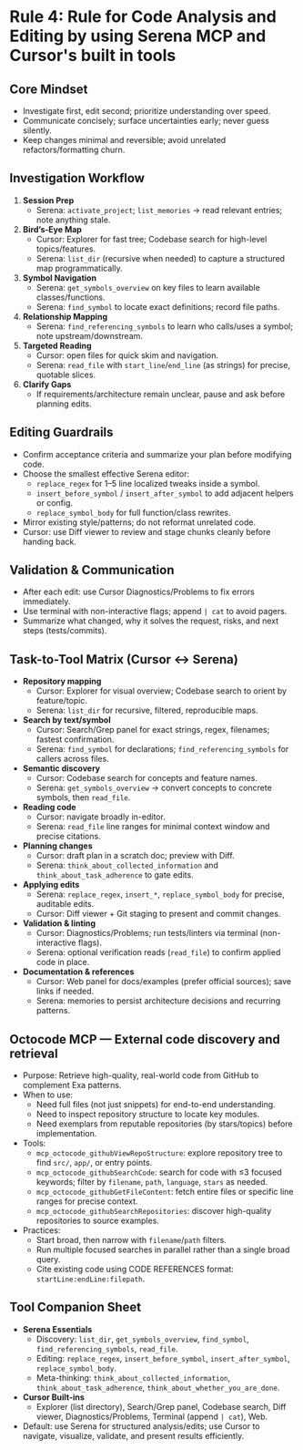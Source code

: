 # Rule 4: Rule for Code Analysis and Editing by using Serena MCP and Cursor's built in tools

## Core Mindset
- Investigate first, edit second; prioritize understanding over speed.
- Communicate concisely; surface uncertainties early; never guess silently.
- Keep changes minimal and reversible; avoid unrelated refactors/formatting churn.

## Investigation Workflow
1. **Session Prep**
   - Serena: `activate_project`; `list_memories` → read relevant entries; note anything stale.
2. **Bird’s‑Eye Map**
   - Cursor: Explorer for fast tree; Codebase search for high-level topics/features.
   - Serena: `list_dir` (recursive when needed) to capture a structured map programmatically.
3. **Symbol Navigation**
   - Serena: `get_symbols_overview` on key files to learn available classes/functions.
   - Serena: `find_symbol` to locate exact definitions; record file paths.
4. **Relationship Mapping**
   - Serena: `find_referencing_symbols` to learn who calls/uses a symbol; note upstream/downstream.
5. **Targeted Reading**
   - Cursor: open files for quick skim and navigation.
   - Serena: `read_file` with `start_line`/`end_line` (as strings) for precise, quotable slices.
6. **Clarify Gaps**
   - If requirements/architecture remain unclear, pause and ask before planning edits.

## Editing Guardrails
- Confirm acceptance criteria and summarize your plan before modifying code.
- Choose the smallest effective Serena editor:
  - `replace_regex` for 1–5 line localized tweaks inside a symbol.
  - `insert_before_symbol` / `insert_after_symbol` to add adjacent helpers or config.
  - `replace_symbol_body` for full function/class rewrites.
- Mirror existing style/patterns; do not reformat unrelated code.
- Cursor: use Diff viewer to review and stage chunks cleanly before handing back.

## Validation & Communication
- After each edit: use Cursor Diagnostics/Problems to fix errors immediately.
- Use terminal with non-interactive flags; append `| cat` to avoid pagers.
- Summarize what changed, why it solves the request, risks, and next steps (tests/commits).

## Task-to-Tool Matrix (Cursor ↔ Serena)
- **Repository mapping**
  - Cursor: Explorer for visual overview; Codebase search to orient by feature/topic.
  - Serena: `list_dir` for recursive, filtered, reproducible maps.
- **Search by text/symbol**
  - Cursor: Search/Grep panel for exact strings, regex, filenames; fastest confirmation.
  - Serena: `find_symbol` for declarations; `find_referencing_symbols` for callers across files.
- **Semantic discovery**
  - Cursor: Codebase search for concepts and feature names.
  - Serena: `get_symbols_overview` → convert concepts to concrete symbols, then `read_file`.
- **Reading code**
  - Cursor: navigate broadly in-editor.
  - Serena: `read_file` line ranges for minimal context window and precise citations.
- **Planning changes**
  - Cursor: draft plan in a scratch doc; preview with Diff.
  - Serena: `think_about_collected_information` and `think_about_task_adherence` to gate edits.
- **Applying edits**
  - Serena: `replace_regex`, `insert_*`, `replace_symbol_body` for precise, auditable edits.
  - Cursor: Diff viewer + Git staging to present and commit changes.
- **Validation & linting**
  - Cursor: Diagnostics/Problems; run tests/linters via terminal (non-interactive flags).
  - Serena: optional verification reads (`read_file`) to confirm applied code in place.
- **Documentation & references**
  - Cursor: Web panel for docs/examples (prefer official sources); save links if needed.
  - Serena: memories to persist architecture decisions and recurring patterns.

## Octocode MCP — External code discovery and retrieval
- Purpose: Retrieve high-quality, real-world code from GitHub to complement Exa patterns.
- When to use:
  - Need full files (not just snippets) for end-to-end understanding.
  - Need to inspect repository structure to locate key modules.
  - Need exemplars from reputable repositories (by stars/topics) before implementation.
- Tools:
  - `mcp_octocode_githubViewRepoStructure`: explore repository tree to find `src/`, `app/`, or entry points.
  - `mcp_octocode_githubSearchCode`: search for code with ≤3 focused keywords; filter by `filename`, `path`, `language`, `stars` as needed.
  - `mcp_octocode_githubGetFileContent`: fetch entire files or specific line ranges for precise context.
  - `mcp_octocode_githubSearchRepositories`: discover high-quality repositories to source examples.
- Practices:
  - Start broad, then narrow with `filename`/`path` filters.
  - Run multiple focused searches in parallel rather than a single broad query.
  - Cite existing code using CODE REFERENCES format: `startLine:endLine:filepath`.

## Tool Companion Sheet
- **Serena Essentials**
  - Discovery: `list_dir`, `get_symbols_overview`, `find_symbol`, `find_referencing_symbols`, `read_file`.
  - Editing: `replace_regex`, `insert_before_symbol`, `insert_after_symbol`, `replace_symbol_body`.
  - Meta-thinking: `think_about_collected_information`, `think_about_task_adherence`, `think_about_whether_you_are_done`.
- **Cursor Built-ins**
  - Explorer (list directory), Search/Grep panel, Codebase search, Diff viewer, Diagnostics/Problems, Terminal (append `| cat`), Web.
- Default: use Serena for structured analysis/edits; use Cursor to navigate, visualize, validate, and present results efficiently.

